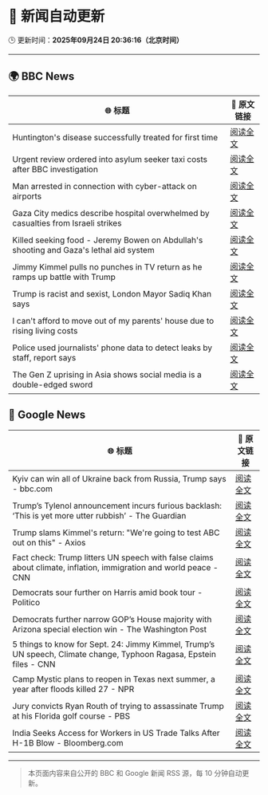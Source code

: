 # 🧠 新闻自动更新

🕒 更新时间：**2025年09月24日 20:36:16（北京时间）**

---

## 🌍 BBC News

| 🌐 标题 | 🔗 原文链接 |
|--------|-------------|
| Huntington's disease successfully treated for first time | [阅读全文](https://www.bbc.com/news/articles/cevz13xkxpro?at_medium=RSS&at_campaign=rss) |
| Urgent review ordered into asylum seeker taxi costs after BBC investigation | [阅读全文](https://www.bbc.com/news/articles/cx2j3regpdno?at_medium=RSS&at_campaign=rss) |
| Man arrested in connection with cyber-attack on airports | [阅读全文](https://www.bbc.com/news/articles/c62ldxyj431o?at_medium=RSS&at_campaign=rss) |
| Gaza City medics describe hospital overwhelmed by casualties from Israeli strikes | [阅读全文](https://www.bbc.com/news/articles/cgknzk46kz6o?at_medium=RSS&at_campaign=rss) |
| Killed seeking food - Jeremy Bowen on Abdullah's shooting and Gaza's lethal aid system | [阅读全文](https://www.bbc.com/news/articles/c75qr0gk0yqo?at_medium=RSS&at_campaign=rss) |
| Jimmy Kimmel pulls no punches in TV return as he ramps up battle with Trump | [阅读全文](https://www.bbc.com/news/articles/c0r09qdnd4yo?at_medium=RSS&at_campaign=rss) |
| Trump is racist and sexist, London Mayor Sadiq Khan says | [阅读全文](https://www.bbc.com/news/articles/cre53qn8v07o?at_medium=RSS&at_campaign=rss) |
| I can't afford to move out of my parents' house due to rising living costs | [阅读全文](https://www.bbc.com/news/articles/cq65m95gqdjo?at_medium=RSS&at_campaign=rss) |
| Police used journalists' phone data to detect leaks by staff, report says | [阅读全文](https://www.bbc.com/news/articles/c62z5k9kw30o?at_medium=RSS&at_campaign=rss) |
| The Gen Z uprising in Asia shows social media is a double-edged sword | [阅读全文](https://www.bbc.com/news/articles/cn4ljv39em7o?at_medium=RSS&at_campaign=rss) |

## 📰 Google News

| 🌐 标题 | 🔗 原文链接 |
|--------|-------------|
| Kyiv can win all of Ukraine back from Russia, Trump says - bbc.com | [阅读全文](https://news.google.com/rss/articles/CBMiWkFVX3lxTFBwVzZWa1Atc1pjZENQSm9WS0E0ZzhiTk5zd1ZPcEU0a3dnOFRMbHhJRksxdzQ3enBOYkY5VWs5VzMxY3ItbUZEUzJBdzJvS2tzazYtUV9UVWZsUdIBX0FVX3lxTE5aSmhUQ2Zac2dBTWlEak1TUnJNT1o4cFkybjZwYVYtcnV2TUVqSTdYTjdiN3NuVzBwNndFWWRwRTRzb0hGS1RFdzlMVEU2S01lSFpCejBvUXJQc21qbmRB?oc=5) |
| Trump’s Tylenol announcement incurs furious backlash: ‘This is yet more utter rubbish’ - The Guardian | [阅读全文](https://news.google.com/rss/articles/CBMikAFBVV95cUxOS1oxQ0lUVXg5QkRJbDhyekJ5Ym5VUmhSMkVfeE83anoyY3RHRXJ2WThSNGJ4WkJzUXR6TGczaWJ1TDJjY0Nta3paNTNudGNxNzlIcjcxa3dkSzRGRGV0aXlVbDJtdmxMTHRZREhRNms2dWFBa21oMTlTa3ZneHdBMlI3dU5mNlk3Qm9nbHRhX3Q?oc=5) |
| Trump slams Kimmel's return: "We're going to test ABC out on this" - Axios | [阅读全文](https://news.google.com/rss/articles/CBMib0FVX3lxTE9HVGd3QVpjWmRhWGpxYk5tWDFaWURvUGZ2dTZjX0Z1T2V2NW1UYU1HTHZ4YzdWN184NDBiNGZWem9CbFVwTUN5Vm9uSHdGWFVfenZXWFM0QTRNdEEyRFFWNlRJUUpOOUxONkM5bnM4SQ?oc=5) |
| Fact check: Trump litters UN speech with false claims about climate, inflation, immigration and world peace - CNN | [阅读全文](https://news.google.com/rss/articles/CBMifkFVX3lxTE1EM0NpMWh5VER0YTV5Sy1YdnVDQ2gtV0ZrcTgzUGlWY1ZjMGZRSHN3cS1JY2JwY1FkQm5YR2hfRnVwdkNxVkJ1d1E5V1hrODNjek56SE5CVGJ5U1Zyb2hGMDJ1OV9Sc1pfbVl3N0dlemVFaTVQdGFmcWw0SG5ndw?oc=5) |
| Democrats sour further on Harris amid book tour - Politico | [阅读全文](https://news.google.com/rss/articles/CBMiiwFBVV95cUxOVWpHOTVTbFhvWlJZZWFkekRGNzBkM3ltSjRnLVhaelNvNUF2eDctNGRQT1hWLU1EWkwyU0lrSjd1S3pPalh5aGNTQmZoQ0NGN1FRalNRdTBOalBvMjVhVmZLRlkxNVg4OWI0NWUyU3RpdXZ3NXZwcjlJME5nN3ZxQlVOYWNOaFVJcGdz?oc=5) |
| Democrats further narrow GOP’s House majority with Arizona special election win - The Washington Post | [阅读全文](https://news.google.com/rss/articles/CBMiqgFBVV95cUxQelZJakw3RnRzSlVWRGE3cFpkWl9ZTWdrNHBwemoxWC1yR1FKaFRRY0N5eFpFZW5EM3BwRTdhN2wwTDRrWXN3SXRnQTllWTdkYl9mX0xWcDBkM3hpZEdoUGtOTmZ4YWthX2RBZjRpbDNrWVE3WUlIanhVTk1ycTlKWFdEeVY3OUpjc3RQb1JZVE8xWERySEkxYXY0LU50aTNDQkdEUmJYSU5TQQ?oc=5) |
| 5 things to know for Sept. 24: Jimmy Kimmel, Trump’s UN speech, Climate change, Typhoon Ragasa, Epstein files - CNN | [阅读全文](https://news.google.com/rss/articles/CBMi0gFBVV95cUxON01jZFI4enpzUlZwOHp6V20zSzJpRXlZaWc0ZllDQXhFeUcweXNxZVdBbHNXdkNNRFVhYnVzR1pIWVJpdld1a255RGFTRGZVbEF0Y2JFYXAtdVp4enZwaUcwLVItcVQxMVhTUDRxTUdkRHJ4TEkxbWRHTTJ1bERyT2VwbVBZQm9jU1U2S1dCOUVXdEU3Yk44Uy16SzFfTExMZnM3UjBGRUwxNUNrUER4XzlLOHZxeGtSeWJkdE5zZ2xydnRsekxudjFJdUNUaWdWYnc?oc=5) |
| Camp Mystic plans to reopen in Texas next summer, a year after floods killed 27 - NPR | [阅读全文](https://news.google.com/rss/articles/CBMiwAFBVV95cUxNRVhMbHppdUFjN3EyZ2tZVjdQX1BTWll1STQ4VktRZWUtNkw5aXgtbnZnOGhjTUlUSGxGQlpwR1BDNkN1M0pIM3B4cEgyaTFQbG9FQ3lvSFZrZVRWd0NXWDgzQmZGY1JaT2U0YWpidEZ2c0FrQXMtdDRpcWVZczFBNWd5REtubEVZOGN1elVBTUlMNHNFSllIRmxySEltcm1fOTVIMjR1QmlWa1VqYmM0UzYzSEZTbE1EeTk1cWx5Sng?oc=5) |
| Jury convicts Ryan Routh of trying to assassinate Trump at his Florida golf course - PBS | [阅读全文](https://news.google.com/rss/articles/CBMiugFBVV95cUxPeUFNaXhPWFgtX19oMWs4dVk2RExoQzc4eDB2OUZLQUptNlU2ZWtlaE51V2FlQ0tUQ2E2YzFVMEhCaFdxX2ZyakVIQ0dKb2N5TGloWW50c3ZFbjd0a0wzdGVXS3h6b21QN0VvSk1JVWZLZVhTOC1xMUc2OFZ6OUxyS0tZeERsdGJoOGhuczIycW9ZbkpxNmlPMFFLNzJhM1pzd1RyZlJoOWlLb2RIUGdHaDd1c1NvUGNueVE?oc=5) |
| India Seeks Access for Workers in US Trade Talks After H-1B Blow - Bloomberg.com | [阅读全文](https://news.google.com/rss/articles/CBMitAFBVV95cUxQZGpTQXFSanBnN1Q3d3Eta0wtSExhemZCQWg0UkVSMmg0dFJTZ3NEMHBLQlhhcllVWXJzNExGMmR2WmI2TVZ4dmdGT2Q2VHU1SUVCcjBPcGFjRXcwd1RyUEs4REJVQmZIblNfdERJNUIzb1VKT2tCZW1SS2ZGb00xLWJKcmpIS21NN0F6RGg2cDRKek5uSDlBT044WUR2WmYtb3RlZFJLeUdQdVFqRXFiT1JrUU8?oc=5) |

---
> 本页面内容来自公开的 BBC 和 Google 新闻 RSS 源，每 10 分钟自动更新。